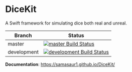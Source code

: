 # DiceKit

A Swift framework for simulating dice both real and unreal.

| Branch | Status |
| ------ | ------ |
| master | [![master Build Status](https://travis-ci.com/Samasaur1/DiceKit.svg?branch=master)](https://travis-ci.com/Samasaur1/DiceKit) |
| development | [![development Build Status](https://travis-ci.com/Samasaur1/DiceKit.svg?branch=development)](https://travis-ci.com/Samasaur1/DiceKit) |

**Documentation**: https://samasaur1.github.io/DiceKit/
